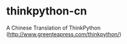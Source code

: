 thinkpython-cn
==============

A Chinese Translation of ThinkPython (http://www.greenteapress.com/thinkpython/)  
